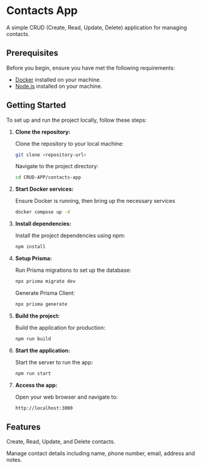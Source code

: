 # Contacts App

A simple CRUD (Create, Read, Update, Delete) application for managing contacts.

## Prerequisites

Before you begin, ensure you have met the following requirements:

- [Docker](https://www.docker.com/get-started) installed on your machine.
- [Node.js](https://nodejs.org/) installed on your machine.

## Getting Started

To set up and run the project locally, follow these steps:

1. **Clone the repository:**

   Clone the repository to your local machine:

   ```bash
   git clone <repository-url>
   ```

   Navigate to the project directory:
   
   ```bash
   cd CRUD-APP/contacts-app
   ```

2. **Start Docker services:**

    Ensure Docker is running, then bring up the necessary services

    ```bash
    docker compose up -d
    ```

3. **Install dependencies:**

    Install the project dependencies using npm:

    ```bash
    npm install
    ```


4. **Setup Prisma:**

    Run Prisma migrations to set up the database:

    ```bash
    npx prisma migrate dev
    ```
    Generate Prisma Client:

    ```bash
    npx prisma generate
    ```

5. **Build the project:**

    Build the application for production:

    ```bash
    npm run build
    ```

6. **Start the application:**

    Start the server to run the app:

    ```bash
    npm run start
    ```

7. **Access the app:**

    Open your web browser and navigate to:

    ```bash
    http://localhost:3000
    ```

## Features

Create, Read, Update, and Delete contacts.

Manage contact details including name, phone number, email, address and notes.
